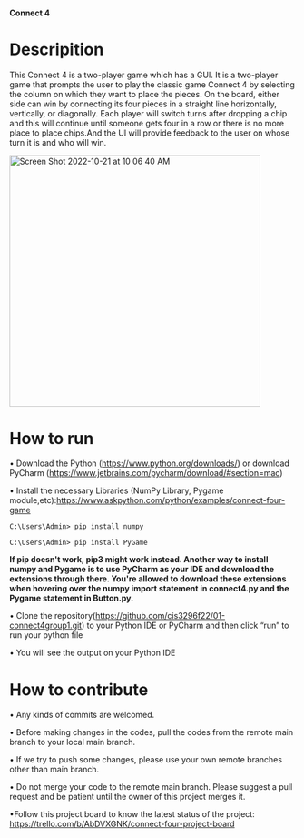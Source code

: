 

#### Connect 4 

# Descripition 

This Connect 4 is a two-player game which has a GUI. It is a two-player game that prompts the user to play the classic game Connect 4 by selecting the column on which they want to place the pieces. On the board, either side can win by connecting its four pieces in a straight line horizontally, vertically, or diagonally. Each player will switch turns after dropping a chip and this will continue until someone gets four in a row or there is no more place to place chips.And the UI will provide feedback to the user on whose turn it is and who will win.

<img width="442" alt="Screen Shot 2022-10-21 at 10 06 40 AM" src="https://user-images.githubusercontent.com/64655186/197215449-45973276-48bd-4c55-a0d3-71d14db10685.png">



# How to run


•	Download the Python (https://www.python.org/downloads/) or download PyCharm (https://www.jetbrains.com/pycharm/download/#section=mac)

• Install the  necessary Libraries (NumPy Library, Pygame module,etc):https://www.askpython.com/python/examples/connect-four-game
  
   ```
  C:\Users\Admin> pip install numpy
  ```
  ``` 
  C:\Users\Admin> pip install PyGame
  ```
  
**If pip doesn't work, pip3 might work instead. Another way to install numpy and Pygame is to use PyCharm as your IDE and download the extensions through there. You're allowed to download these extensions when hovering over the numpy import statement in connect4.py and the Pygame statement in Button.py.**
  
 
  
 • 	Clone the repository(https://github.com/cis3296f22/01-connect4group1.git) to your Python IDE or PyCharm and then click “run” to run  your python file 
  
 • You will see the output on your Python IDE
 



# How to contribute
•	Any kinds of commits are welcomed.

•	Before making changes in the codes, pull the codes from the remote main branch to your local main branch.

•	If we try to push some changes, please use your  own remote branches other than main branch.

•	Do not merge your code to the remote main branch. Please suggest a pull request and be patient until the owner of this project merges it.

•Follow this project board to know the latest status of the project: https://trello.com/b/AbDVXGNK/connect-four-project-board



